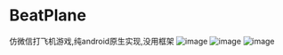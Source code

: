 # BeatPlane
仿微信打飞机游戏,纯android原生实现,没用框架
![image](http://7arnbf.com1.z0.glb.clouddn.com/1.png)
![image](http://7arnbf.com1.z0.glb.clouddn.com/2.png)
![image](http://7arnbf.com1.z0.glb.clouddn.com/3.png)
